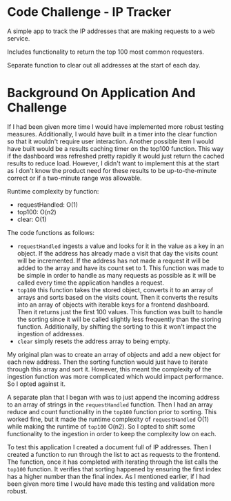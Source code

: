 # Code Challenge - IP Tracker

A simple app to track the IP addresses that are making requests to a web service.

Includes functionality to return the top 100 most common requesters.

Separate function to clear out all addresses at the start of each day.

# Background On Application And Challenge

If I had been given more time I would have implemented more robust testing measures. Additionally, I would have built in a timer into the clear function so that it wouldn't require user interaction. Another possible item I would have built would be a results caching timer on the top100 function. This way if the dashboard was refreshed pretty rapidly it would just return the cached results to reduce load. However, I didn't want to implement this at the start as I don't know the product need for these results to be up-to-the-minute correct or if a two-minute range was allowable.

Runtime complexity by function:
- requestHandled: O(1)
- top100: O(n2)
- clear: O(1)

The code functions as follows:
- `requestHandled` ingests a value and looks for it in the value as a key in an object. If the address has already made a visit that day the visits count will be incremented. If the address has not made a request it will be added to the array and have its count set to 1. This function was made to be simple in order to handle as many requests as possible as it will be called every time the application handles a request.
- `top100` this function takes the stored object, converts it to an array of arrays and sorts based on the visits count. Then it converts the results into an array of objects with iterable keys for a frontend dashboard. Then it returns just the first 100 values. This function was built to handle the sorting since it will be called slightly less frequently than the storing function. Additionally, by shifting the sorting to this it won't impact the ingestion of addresses.
- `clear` simply resets the address array to being empty.

My original plan was to create an array of objects and add a new object for each new address. Then the sorting function would just have to iterate through this array and sort it. However, this meant the complexity of the ingestion function was more complicated which would impact performance. So I opted against it.

A separate plan that I began with was to just append the incoming address to an array of strings in the `requestHandled` function. Then I had an array reduce and count functionality in the `top100` function prior to sorting. This worked fine, but it made the runtime complexity of `requestHandled` O(1) while making the runtime of `top100` O(n2). So I opted to shift some functionality to the ingestion in order to keep the complexity low on each.

To test this application I created a document full of IP addresses. Then I created a function to run through the list to act as requests to the frontend. The function, once it has completed with iterating through the list calls the `top100` function. It verifies that sorting happened by ensuring the first index has a higher number than the final index. As I mentioned earlier, if I had been given more time I would have made this testing and validation more robust.
